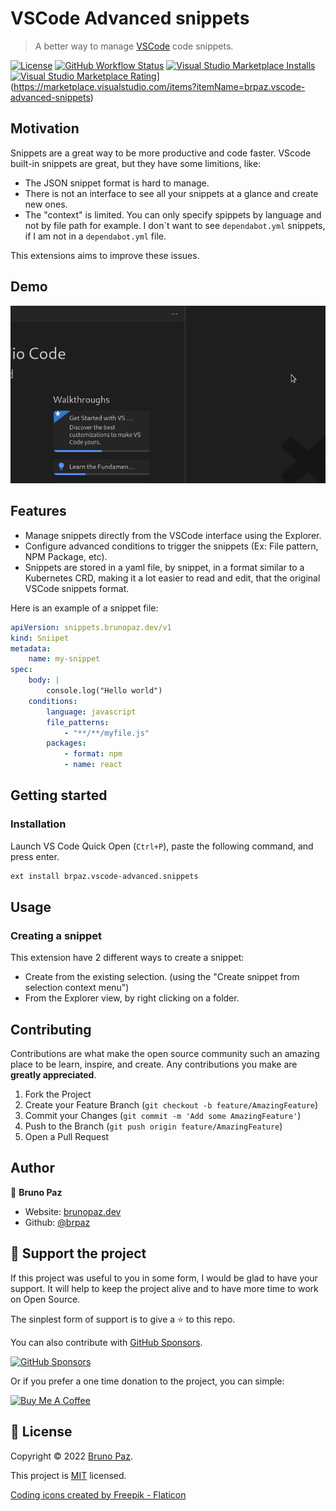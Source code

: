 # VSCode Advanced snippets

> A better way to manage [VSCode](http://code.visualstudio.com) code snippets.

[![License](https://img.shields.io/badge/License-MIT-yellow.svg?style=for-the-badge)](LICENSE)
[![GitHub Workflow Status](https://img.shields.io/github/workflow/status/brpaz/vscode-advanced-snippets/CI?style=for-the-badge)]()
[![Visual Studio Marketplace Installs](https://img.shields.io/visual-studio-marketplace/i/brpaz.vscode-advanced-snippets?style=for-the-badge)](https://marketplace.visualstudio.com/items?itemName=brpaz.advanced-snippets)
[![Visual Studio Marketplace Rating](https://img.shields.io/visual-studio-marketplace/r/b?style=for-the-badge)](https://img.shields.io/visual-studio-marketplace/i/brpaz.advanced-snippets?style=for-the-badge)](https://marketplace.visualstudio.com/items?itemName=brpaz.vscode-advanced-snippets)


## Motivation

Snippets are a great way to be more productive and code faster. VScode built-in snippets are great, but they have some limitions, like:

- The JSON snippet format is hard to manage.
- There is not an interface to see all your snippets at a glance and create new ones.
- The "context" is limited. You can only specify spippets by language and not by file path for example. I don´t want to see `dependabot.yml` snippets, if I am not in a `dependabot.yml` file.

This extensions aims to improve these issues.

## Demo

![Extension Demo](demo.gif)


## Features

- Manage snippets directly from the VSCode interface using the Explorer.
- Configure advanced conditions to trigger the snippets (Ex: File pattern, NPM Package, etc).
- Snippets are stored in a yaml file, by snippet, in a format similar to a Kubernetes CRD, making it a lot easier to read and edit, that the original VSCode snippets format.

Here is an example of a snippet file:

```yaml
apiVersion: snippets.brunopaz.dev/v1
kind: Sniipet
metadata:
    name: my-snippet
spec:
    body: |
        console.log("Hello world")
    conditions:
        language: javascript
        file_patterns:
            - "**/**/myfile.js"
        packages:
            - format: npm
            - name: react
```

## Getting started

### Installation

Launch VS Code Quick Open (`Ctrl+P`), paste the following command, and press enter.

```sh
ext install brpaz.vscode-advanced.snippets
```

## Usage

### Creating a snippet

This extension have 2 different ways to create a snippet:

- Create from the existing selection. (using the "Create snippet from selection context menu")
- From the Explorer view, by right clicking on a folder.





## Contributing

Contributions are what make the open source community such an amazing place to be learn, inspire, and create. Any contributions you make are **greatly appreciated**.

1. Fork the Project
2. Create your Feature Branch (`git checkout -b feature/AmazingFeature`)
3. Commit your Changes (`git commit -m 'Add some AmazingFeature'`)
4. Push to the Branch (`git push origin feature/AmazingFeature`)
5. Open a Pull Request


## Author

👤 **Bruno Paz**

* Website: [brunopaz.dev](https://brunopaz.dev)
* Github: [@brpaz](https://github.com/brpaz)


## 💛 Support the project

If this project was useful to you in some form, I would be glad to have your support.  It will help to keep the project alive and to have more time to work on Open Source.

The sinplest form of support is to give a ⭐️ to this repo.

You can also contribute with [GitHub Sponsors](https://github.com/sponsors/brpaz).

[![GitHub Sponsors](https://img.shields.io/badge/GitHub%20Sponsors-Sponsor%20Me-red?style=for-the-badge)](https://github.com/sponsors/brpaz)


Or if you prefer a one time donation to the project, you can simple:

<a href="https://www.buymeacoffee.com/Z1Bu6asGV" target="_blank"><img src="https://www.buymeacoffee.com/assets/img/custom_images/orange_img.png" alt="Buy Me A Coffee" style="height: auto !important;width: auto !important;" ></a>



## 📝 License


Copyright © 2022 [Bruno Paz](https://github.com/brpaz).

This project is [MIT](https://opensource.org/licenses/MIT) licensed.

<a href="https://www.flaticon.com/free-icons/coding" title="coding icons">Coding icons created by Freepik - Flaticon</a>

